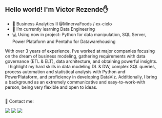 ## Hello world! I'm Victor Rezende✋

  - 🔭 Business Analytics II @MinervaFoods / ex-cielo
  - 🌱 I’m currently learning Data Engineering
  - 💻 Using now in project: Python for data manipulation, SQL Server, Power Plataform and Pentaho for Datawarehousing

With over 3 years of experience, I’ve worked at major companies focusing on the dream of business modeling, gathering requirements with data governance (ETL & ELT), data architecture, and obtaining powerful insights.   I highlight my hard skills in data modeling DL & DW, complex SQL queries, process automation and statistical analysis with Python and PowerPlataform, and proficiency in developing DataViz. Additionally, I bring  a background as an extremely communicative and easy-to-work-with  person, being very flexible and open to ideas.

<!--
 <div>
  <a href="https://github.com/victorrezennde">
  <img height="200em" src="https://github-readme-stats.vercel.app/api?username=victorrezennde&show_icons=true&theme=radical&include_all_commits=true&count_private=true"/>
  <img height="200em" src="https://github-readme-stats.vercel.app/api/top-langs/?username=rafaballerini&layout=compact&langs_count=16&theme=radical"/>
</div>
  !-->

  ##
  
📱 Contact me:
<div> 
   <a href="https://www.linkedin.com/in/victor-rezende-carboni-723a78199/" target="_blank"><img src="https://img.shields.io/badge/-LinkedIn-%230077B5?style=for-the-badge&logo=linkedin&logoColor=white" target="_blank"></a> 
   <a href="https://api.whatsapp.com/send?phone=5511913022937&text=Oi,%20Victor!!" target="_blank"><img src="https://img.shields.io/badge/WhatsApp-25D366?style=for-the-badge&logo=whatsapp&logoColor=white" target="_blank"></a>
  <a href = "mailto:victorrezende@hotmail.com"><img src="https://img.shields.io/badge/Microsoft_Outlook-0078D4?style=for-the-badge&logo=microsoft-outlook&logoColor=white" target="_blank"></a>

  <!--
  ![Snake animation](https://github.com/rafaballerini/rafaballerini/blob/output/github-contribution-grid-snake.svg)
  !-->
</div>
